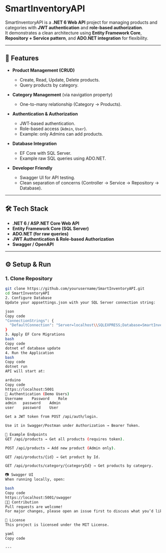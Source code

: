 # SmartInventoryAPI

SmartInventoryAPI is a **.NET 6 Web API** project for managing products and categories with **JWT authentication** and **role-based authorization**.  
It demonstrates a clean architecture using **Entity Framework Core**, **Repository + Service pattern**, and **ADO.NET integration** for flexibility.

---

## 🚀 Features

- **Product Management (CRUD)**  
  - Create, Read, Update, Delete products.  
  - Query products by category.  

- **Category Management** (via navigation property)  
  - One-to-many relationship (Category → Products).  

- **Authentication & Authorization**  
  - JWT-based authentication.  
  - Role-based access (`Admin`, `User`).  
  - Example: only Admins can add products.  

- **Database Integration**  
  - EF Core with SQL Server.  
  - Example raw SQL queries using ADO.NET.  

- **Developer Friendly**  
  - Swagger UI for API testing.  
  - Clean separation of concerns (Controller → Service → Repository → Database).

---

## 🛠️ Tech Stack

- **.NET 6 / ASP.NET Core Web API**
- **Entity Framework Core (SQL Server)**
- **ADO.NET (for raw queries)**
- **JWT Authentication & Role-based Authorization**
- **Swagger / OpenAPI**

---

## ⚙️ Setup & Run

### 1. Clone Repository
```bash
git clone https://github.com/yourusername/SmartInventoryAPI.git
cd SmartInventoryAPI
2. Configure Database
Update your appsettings.json with your SQL Server connection string:

json
Copy code
"ConnectionStrings": {
  "DefaultConnection": "Server=localhost\\SQLEXPRESS;Database=SmartInventoryDB;Trusted_Connection=True;TrustServerCertificate=True;"
}
3. Apply EF Core Migrations
bash
Copy code
dotnet ef database update
4. Run the Application
bash
Copy code
dotnet run
API will start at:

arduino
Copy code
https://localhost:5001
🔑 Authentication (Demo Users)
Username	Password	Role
admin	password	Admin
user	password	User

Get a JWT token from POST /api/auth/login.

Use it in Swagger/Postman under Authorization → Bearer Token.

📌 Example Endpoints
GET /api/products → Get all products (requires token).

POST /api/products → Add new product (Admin only).

GET /api/products/{id} → Get product by Id.

GET /api/products/category/{categoryId} → Get products by category.

📷 Swagger UI
When running locally, open:

bash
Copy code
https://localhost:5001/swagger
👨‍💻 Contribution
Pull requests are welcome!
For major changes, please open an issue first to discuss what you’d like to change.

📜 License
This project is licensed under the MIT License.

yaml
Copy code

---
